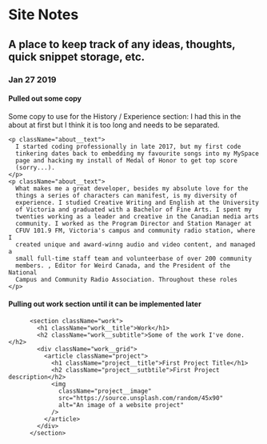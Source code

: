 # Site Notes
## A place to keep track of any ideas, thoughts, quick snippet storage, etc.


### Jan 27 2019
#### Pulled out some copy
Some copy to use for the History / Experience section:
I had this in the about at first but I think it is too long and needs to be separated.

```
<p className="about__text">
  I started coding professionally in late 2017, but my first code
  tinkering dates back to embedding my favourite songs into my MySpace
  page and hacking my install of Medal of Honor to get top score
  (sorry...).
</p>
<p className="about__text">
  What makes me a great developer, besides my absolute love for the
  things a series of characters can manifest, is my diversity of
  experience. I studied Creative Writing and English at the University
  of Victoria and graduated with a Bachelor of Fine Arts. I spent my
  twenties working as a leader and creative in the Canadian media arts
  community. I worked as the Program Director and Station Manager at
  CFUV 101.9 FM, Victoria's campus and community radio station, where I
  created unique and award-winng audio and video content, and managed a
  small full-time staff team and volunteerbase of over 200 community
  members. , Editor for Weird Canada, and the President of the National
  Campus and Community Radio Association. Throughout these roles
</p>
```

#### Pulling out work section until it can be implemented later
```
      <section className="work">
        <h1 className="work__title">Work</h1>
        <h2 className="work__subtitle">Some of the work I've done.</h2>
        <div className="work__grid">
          <article className="project">
            <h1 className="project__title">First Project Title</h1>
            <h2 className="project__sutbtile">First Project description</h2>
            <img
              className="project__image"
              src="https://source.unsplash.com/random/45x90"
              alt="An image of a website project"
            />
          </article>
        </div>
      </section>
```